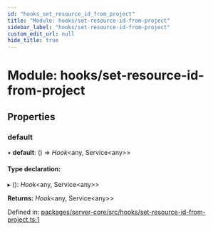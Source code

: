 ```yaml
---
id: "hooks_set_resource_id_from_project"
title: "Module: hooks/set-resource-id-from-project"
sidebar_label: "hooks/set-resource-id-from-project"
custom_edit_url: null
hide_title: true
---
```


# Module: hooks/set-resource-id-from-project

## Properties

### default

• **default**: () => *Hook*<any, Service<any\>\>

#### Type declaration:

▸ (): *Hook*<any, Service<any\>\>

**Returns:** *Hook*<any, Service<any\>\>

Defined in: [packages/server-core/src/hooks/set-resource-id-from-project.ts:1](https://github.com/xr3ngine/xr3ngine/blob/7e8e151f1/packages/server-core/src/hooks/set-resource-id-from-project.ts#L1)
